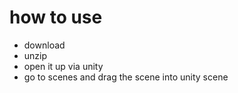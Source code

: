 # how to use
- download
- unzip
- open it up via unity
- go to scenes and drag the scene into unity scene
